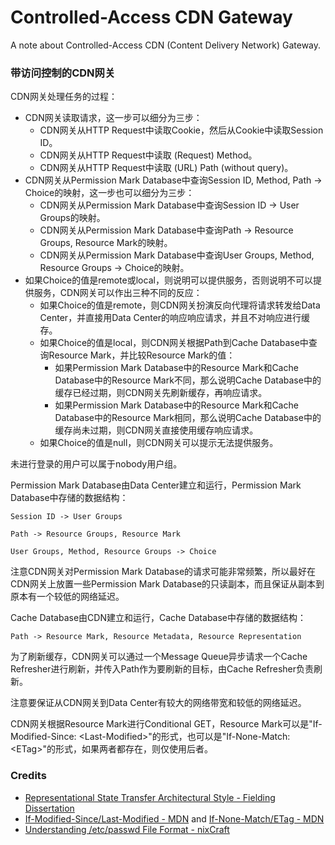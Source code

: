 # Controlled-Access CDN Gateway
A note about Controlled-Access CDN (Content Delivery Network) Gateway.

### 带访问控制的CDN网关

CDN网关处理任务的过程：
- CDN网关读取请求，这一步可以细分为三步：
  - CDN网关从HTTP Request中读取Cookie，然后从Cookie中读取Session ID。
  - CDN网关从HTTP Request中读取 (Request) Method。
  - CDN网关从HTTP Request中读取 (URL) Path (without query)。
- CDN网关从Permission Mark Database中查询Session ID, Method, Path -> Choice的映射，这一步也可以细分为三步：
  - CDN网关从Permission Mark Database中查询Session ID -> User Groups的映射。
  - CDN网关从Permission Mark Database中查询Path -> Resource Groups, Resource Mark的映射。
  - CDN网关从Permission Mark Database中查询User Groups, Method, Resource Groups -> Choice的映射。
- 如果Choice的值是remote或local，则说明可以提供服务，否则说明不可以提供服务，CDN网关可以作出三种不同的反应：
  - 如果Choice的值是remote，则CDN网关扮演反向代理将请求转发给Data Center，并直接用Data Center的响应响应请求，并且不对响应进行缓存。
  - 如果Choice的值是local，则CDN网关根据Path到Cache Database中查询Resource Mark，并比较Resource Mark的值：
    - 如果Permission Mark Database中的Resource Mark和Cache Database中的Resource Mark不同，那么说明Cache Database中的缓存已经过期，则CDN网关先刷新缓存，再响应请求。
    - 如果Permission Mark Database中的Resource Mark和Cache Database中的Resource Mark相同，那么说明Cache Database中的缓存尚未过期，则CDN网关直接使用缓存响应请求。
  - 如果Choice的值是null，则CDN网关可以提示无法提供服务。

未进行登录的用户可以属于nobody用户组。

Permission Mark Database由Data Center建立和运行，Permission Mark Database中存储的数据结构：

```
Session ID -> User Groups
```

```
Path -> Resource Groups, Resource Mark
```

```
User Groups, Method, Resource Groups -> Choice
```

注意CDN网关对Permission Mark Database的请求可能非常频繁，所以最好在CDN网关上放置一些Permission Mark Database的只读副本，而且保证从副本到原本有一个较低的网络延迟。

Cache Database由CDN建立和运行，Cache Database中存储的数据结构：

```
Path -> Resource Mark, Resource Metadata, Resource Representation
```

为了刷新缓存，CDN网关可以通过一个Message Queue异步请求一个Cache Refresher进行刷新，并传入Path作为要刷新的目标，由Cache Refresher负责刷新。

注意要保证从CDN网关到Data Center有较大的网络带宽和较低的网络延迟。

CDN网关根据Resource Mark进行Conditional GET，Resource Mark可以是"If-Modified-Since: \<Last-Modified\>"的形式，也可以是"If-None-Match: \<ETag\>"的形式，如果两者都存在，则仅使用后者。

### Credits
- [Representational State Transfer Architectural Style - Fielding Dissertation](https://ics.uci.edu/~fielding/pubs/dissertation/rest_arch_style.htm)
- [If-Modified-Since/Last-Modified - MDN](https://developer.mozilla.org/en-US/docs/Web/HTTP/Headers/If-Modified-Since) and [If-None-Match/ETag - MDN](https://developer.mozilla.org/en-US/docs/Web/HTTP/Headers/If-None-Match)
- [Understanding /etc/passwd File Format - nixCraft](https://www.cyberciti.biz/faq/understanding-etcpasswd-file-format)
